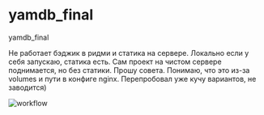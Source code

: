 # yamdb_final
yamdb_final

Не работает бэджик в ридми и статика на сервере. Локально если у себя запускаю, статика есть.
Сам проект на чистом сервере поднимается, но без статики. Прошу совета.
Понимаю, что это из-за volumes и пути в конфиге nginx. Перепробовал уже кучу вариантов, не заводится)

![workflow](https://github.com/zaebumbatt/yamdb_final/workflows/yamdb_final/badge.svg)
